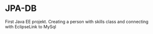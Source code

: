 # JPA-DB

First Java EE projekt. Creating a person with skills class and
connecting with EclipseLink to MySql
